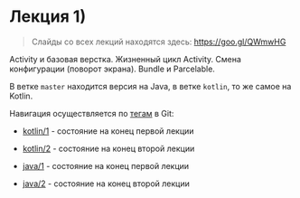 # Лекция 1)

> Слайды со всех лекций находятся здесь: https://goo.gl/QWmwHG

Activity и базовая верстка. Жизненный цикл Activity.
Смена конфигурации (поворот экрана). Bundle и Parcelable.

В ветке `master` находится версия на Java, в ветке `kotlin`, то же самое на Kotlin.

Навигация осуществляется по [тегам](https://git-scm.com/book/ru/v1/%D0%9E%D1%81%D0%BD%D0%BE%D0%B2%D1%8B-Git-%D0%A0%D0%B0%D0%B1%D0%BE%D1%82%D0%B0-%D1%81-%D0%BC%D0%B5%D1%82%D0%BA%D0%B0%D0%BC%D0%B8) в Git:

* [kotlin/1](https://github.com/Android-ITMO-2018/lecture-1/tree/kotlin/1) - состояние на конец первой лекции
* [kotlin/2](https://github.com/Android-ITMO-2018/lecture-1/tree/kotlin/2) - состояние на конец второй лекции

* [java/1](https://github.com/Android-ITMO-2018/lecture-1/tree/java/1) - состояние на конец первой лекции
* [java/2](https://github.com/Android-ITMO-2018/lecture-1/tree/java/2) - состояние на конец второй лекции
